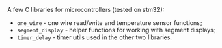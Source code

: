 A few C libraries for microcontrollers (tested on stm32):

* `one_wire` - one wire read/write and temperature sensor functions;
* `segment_display` - helper functions for working with segment displays;
* `timer_delay` - timer utils used in the other two libraries.